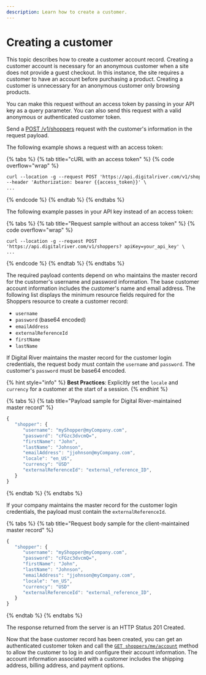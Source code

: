 ```yaml
---
description: Learn how to create a customer.
---
```


# Creating a customer

This topic describes how to create a customer account record. Creating a customer account is necessary for an anonymous customer when a site does not provide a guest checkout. In this instance, the site requires a customer to have an account before purchasing a product. Creating a customer is unnecessary for an anonymous customer only browsing products.

You can make this request without an access token by passing in your API key as a query parameter. You can also send this request with a valid anonymous or authenticated customer token.

Send a [POST /v1/shoppers](https://www.digitalriver.com/docs/commerce-shopper-api/#tag/Shoppers/paths/\~1v1\~1shoppers/post) request with the customer's information in the request payload.

The following example shows a request with an access token:

{% tabs %}
{% tab title="cURL with an access token" %}
{% code overflow="wrap" %}
```html
curl --location -g --request POST 'https://api.digitalriver.com/v1/shoppers' \
--header 'Authorization: bearer {{access_token}}' \ 
...
```
{% endcode %}
{% endtab %}
{% endtabs %}

The following example passes in your API key instead of an access token:

{% tabs %}
{% tab title="Request sample without an access token" %}
{% code overflow="wrap" %}
```http
curl --location -g --request POST 'https://api.digitalriver.com/v1/shoppers? apiKey=your_api_key' \ 
...
```
{% endcode %}
{% endtab %}
{% endtabs %}

The required payload contents depend on who maintains the master record for the customer's username and password information. The base customer account information includes the customer's name and email address. The following list displays the minimum resource fields required for the Shoppers resource to create a customer record:

* `username`
* `password` (base64 encoded)
* `emailAddress`
* `externalReferenceId`
* `firstName`
* `lastName`

If Digital River maintains the master record for the customer login credentials, the request body must contain the `username` and `password`. The customer's `password` must be base64 encoded.

{% hint style="info" %}
**Best Practices**: Explicitly set the `locale` and `currency` for a customer at the start of a session.
{% endhint %}

{% tabs %}
{% tab title="Payload sample for Digital River-maintained master record" %}
```javascript
{
   "shopper": {
      "username": "myShopper@myCompany.com",
      "password": "cFGzc3dvcmQ=",
      "firstName": "John",
      "lastName": "Johnson",
      "emailAddress": "jjohnson@myCompany.com",
      "locale": "en_US",
      "currency": "USD"
      "externalReferenceId": "external_reference_ID",
   }
}
```
{% endtab %}
{% endtabs %}

If your company maintains the master record for the customer login credentials, the payload must contain the `externalReferenceId`.

{% tabs %}
{% tab title="Request body sample for the client-maintained master record" %}
```javascript
{
   "shopper": {
      "username": "myShopper@myCompany.com",
      "password": "cFGzc3dvcmQ=",
      "firstName": "John",
      "lastName": "Johnson",
      "emailAddress": "jjohnson@myCompany.com",
      "locale": "en_US",
      "currency": "USD"
      "externalReferenceId": "external_reference_ID",
   }
}
```
{% endtab %}
{% endtabs %}

The response returned from the server is an HTTP Status 201 Created.

Now that the base customer record has been created, you can get an authenticated customer token and call the [`GET shoppers/me/account`](https://www.digitalriver.com/docs/commerce-shopper-api/#tag/Account/paths/\~1v1\~1shoppers\~1me\~1account/get) method to allow the customer to log in and configure their account information. The account information associated with a customer includes the shipping address, billing address, and payment options.
